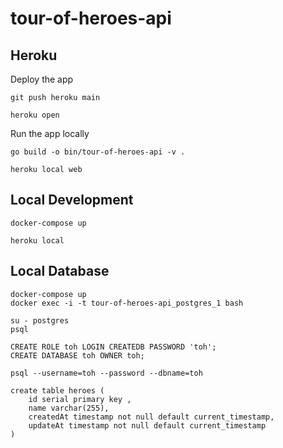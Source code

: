 # tour-of-heroes-api

## Heroku

Deploy the app

```
git push heroku main
```

```
heroku open
```

Run the app locally

```
go build -o bin/tour-of-heroes-api -v .
```

```
heroku local web
```

## Local Development

```
docker-compose up
```

```
heroku local
```

## Local Database

```
docker-compose up
docker exec -i -t tour-of-heroes-api_postgres_1 bash
```

```
su - postgres
psql
```

```
CREATE ROLE toh LOGIN CREATEDB PASSWORD 'toh';
CREATE DATABASE toh OWNER toh;
```

```
psql --username=toh --password --dbname=toh
```

```postgresql
create table heroes (
    id serial primary key ,
    name varchar(255),
    createdAt timestamp not null default current_timestamp,
    updateAt timestamp not null default current_timestamp
)
```
